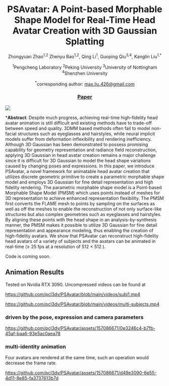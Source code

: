 <div align="center">

#  PSAvatar: A Point-based Morphable Shape Model for Real-Time Head Avatar Creation with 3D Gaussian Splatting
Zhongyuan Zhao<sup>1,2</sup> Zhenyu Bao<sup>1,2</sup>, Qing Li<sup>1</sup>, Guoping Qiu<sup>3,4</sup>, Kanglin Liu<sup>1,*</sup>

<sup>1</sup>Pengcheng Laboratory    <sup>2</sup>Peking University    <sup>3</sup>University of Nottingham    <sup>4</sup>Shenzhen University

<sup>*</sup>corresponding author: max.liu.426@gmail.com

### [Paper](https://arxiv.org/abs/2401.12900)

</div>

<img src="https://github.com/pcl3dv/SplatAvatar/blob/main/images/fig1.jpg">

***Abstract**: Despite much progress, achieving real-time high-fidelity head avatar animation is still difficult and existing methods have to trade-off between speed and quality. 3DMM based methods often fail to model non-facial structures such as eyeglasses and hairstyles, while neural implicit models suffer from deformation inflexibility and rendering inefficiency.
Although 3D Gaussian has been demonstrated to possess promising capability for geometry representation and radiance field reconstruction, applying 3D Gaussian in head avatar creation remains a major challenge since it is difficult for 3D Gaussian to model the head shape variations caused by changing poses and expressions. In this paper, we introduce PSAvatar, a novel framework for animatable head avatar creation that utilizes discrete geometric primitive to create a parametric morphable shape model and employs 3D Gaussian for fine detail representation and high fidelity rendering. The parametric morphable shape model is a Point-based Morphable Shape Model (PMSM) which uses points instead of meshes for 3D representation to achieve enhanced representation flexibility. The PMSM first converts the FLAME mesh to points by sampling on the surfaces as well as off the meshes to enable the reconstruction of not only surface-like structures but also complex geometries such as eyeglasses and hairstyles. By aligning these points with the head shape in an analysis-by-synthesis manner, the PMSM makes it possible to utilize 3D Gaussian for fine detail representation and appearance modeling, thus enabling the creation of high-fidelity avatars. We show that PSAvatar can reconstruct high-fidelity head avatars of a variety of subjects and the avatars can be animated in real-time ($\ge$ 25 fps
at a resolution of 512 $\times$ 512 ).

Code is coming soon.

## Animation Results
Tested on Nvidia RTX 3090. Uncompressed videos can be found at

https://github.com/pcl3dv/PSAvatar/blob/main/videos/subj1.mp4

https://github.com/pcl3dv/PSAvatar/blob/main/videos/multi-subjects.mp4

### driven by the pose, expression and camera parameters


https://github.com/pcl3dv/PSAvatar/assets/157086671/0e3246c4-b7fb-45af-baa6-93e5ac0aea78


### multi-identity animation
Four avatars are rendered at the same time, such an operation would decrease the frame rate.

https://github.com/pcl3dv/PSAvatar/assets/157086671/d49e3090-6e55-4d11-8e85-fa3737613b7d







